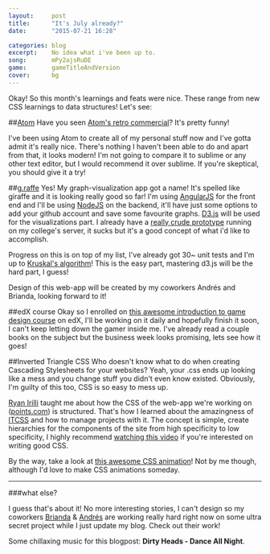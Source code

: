 ```yaml
---
layout:     post
title:      "It's July already?"
date:       "2015-07-21 16:28"

categories: blog
excerpt:    No idea what i've been up to.
song:       mPy2ajsRuDE
game:       gameTitleAndVersion
cover:      bg
---
```


Okay! So this month's learnings and feats were nice. These range from new CSS learnings to data structures! Let's see:

##[Atom](https://atom.io/)
Have you seen [Atom's retro commercial](https://www.youtube.com/watch?v=Y7aEiVwBAdk)? It's pretty funny!

I've been using Atom to create all of my personal stuff now and I've gotta admit it's really nice. There's nothing I haven't been able to do and apart from that, it looks modern! I'm not going to compare it to sublime or any other text editor, but I would recommend it over sublime. If you're skeptical, you should give it a try!

##[g.raffe](https://github.com/dancmj/g.raffe/)
Yes! My graph-visualization app got a name! It's spelled like giraffe and it is looking really good so far! I'm using [AngularJS](https://angularjs.org/) for the front end and I'll be using [NodeJS](https://nodejs.org/) on the backend, it'll have just some options to add your github account and save some favourite graphs. [D3.js](http://d3js.org/) will be used for the visualizations part. I already have a [really crude prototype](http://euler.mat.uson.mx/~e5ingsoft2/graph3/graph3/) running on my college's server, it sucks but it's a good concept of what i'd like to accomplish.

Progress on this is on top of my list, I've already got 30~ unit tests and I'm up to [Kruskal's algorithm](https://www.wikiwand.com/en/Kruskal's_algorithm)! This is the easy part, mastering d3.js will be the hard part, I guess!

Design of this web-app will be created by my coworkers Andrés and Brianda, looking forward to it!

##edX course
Okay so I enrolled on [this awesome introduction to game design course](https://www.edx.org/course/introduction-game-design-mitx-11-126x) on edX, I'll be working on it daily and hopefully finish it soon, I can't keep letting down the gamer inside me. I've already read a couple books on the subject but the business week looks promising, lets see how it goes!

##Inverted Triangle CSS
Who doesn't know what to do when creating Cascading Stylesheets for your websites? Yeah, your .css ends up looking like a mess and you change stuff you didn't even know existed. Obviously, I'm guilty of this too, CSS is so easy to mess up.

[Ryan Irilli](https://twitter.com/ryanirilli) taught me about how the CSS of the web-app we're working on ([points.com](https://www.points.com/)) is structured. That's how I learned about the amazingness of [ITCSS](http://itcss.io/) and how to manage projects with it. The concept is simple, create hierarchies for the components of the site from high specificity to low specificity, I highly recommend [watching this video](https://www.youtube.com/watch?v=1OKZOV-iLj4&hd=1) if you're interested on writing good CSS.

By the way, take a look at [this awesome CSS animation](http://codepen.io/joshbader/pen/EjXgqr?utm_content=buffer5df05&utm_medium=social&utm_source=twitter.com&utm_campaign=buffer)! Not by me though, although I'd love to make CSS animations someday.

-----------------------------

###what else?

I guess that's about it! No more interesting stories, I can't design so my coworkers [Brianda](https://dribbble.com/briandamaldonado) & [Andrés](https://dribbble.com/andresrdz) are working really hard right now on some ultra secret project while I just update my blog. Check out their work!

Some chillaxing music for this blogpost: **Dirty Heads - Dance All Night**.
